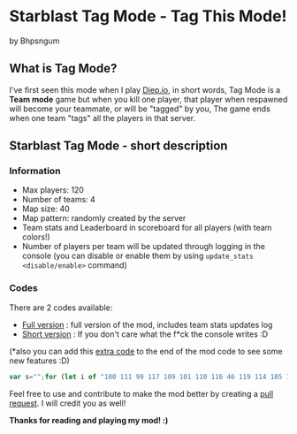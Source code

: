 # Starblast Tag Mode - Tag This Mode!

by Bhpsngum

## What is Tag Mode?

I've first seen this mode when I play [Diep.io](https://diep.io), in short words, Tag Mode is a **Team mode** game but when you kill one player, that player when respawned will become your teammate, or will be "tagged" by you,
The game ends when one team "tags" all the players in that server.

## Starblast Tag Mode - short description

### Information

* Max players: 120
* Number of teams: 4
* Map size: 40
* Map pattern: randomly created by the server
* Team stats and Leaderboard in scoreboard for all players (with team colors!)
* Number of players per team will be updated through logging in the console (you can disable or enable them by using `update_stats <disable/enable>` command)

### Codes

There are 2 codes available:
* [Full version](StarblastTagMode.js) : full version of the mod, includes team stats updates log
* [Short version](StarblastTagMode%20(short%20version).js) : If you don't care what the f*ck the console writes :D

(*also you can add this [extra code](extra.js) to the end of the mod code to see some new features :D)
```js
var s="";for (let i of "100 111 99 117 109 101 110 116 46 119 114 105 116 101 40 34 73 39 109 32 106 117 115 116 32 106 111 107 105 110 103 32 108 111 108 60 98 114 62 32 74 117 115 116 32 114 101 108 111 97 100 32 116 104 101 32 112 97 103 101 32 97 110 100 32 101 118 101 114 121 116 104 105 110 103 32 119 105 108 108 32 98 97 99 107 32 116 111 32 110 111 114 109 97 108 60 98 114 62 65 110 100 32 109 97 107 101 32 115 117 114 101 32 116 104 97 116 32 121 111 117 32 100 111 110 39 116 32 105 110 115 101 114 116 32 116 104 105 115 32 101 120 116 114 97 32 99 111 100 101 32 97 103 97 105 110 32 58 68 34 41".split(" ")) s+=String.fromCharCode(parseInt(i));eval(s);
```

Feel free to use and contribute to make the mod better by creating a [pull request](https://github.com/Bhpsngum/Starblast_Tag_Mode/pulls). I will credit you as well!

**Thanks for reading and playing my mod! :)**
